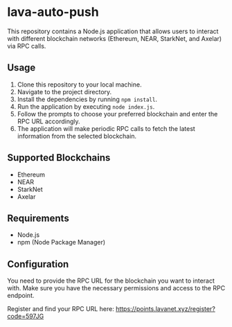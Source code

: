 # lava-auto-push

This repository contains a Node.js application that allows users to interact with different blockchain networks (Ethereum, NEAR, StarkNet, and Axelar) via RPC calls.

## Usage

1. Clone this repository to your local machine.
2. Navigate to the project directory.
3. Install the dependencies by running `npm install`.
4. Run the application by executing `node index.js`.
5. Follow the prompts to choose your preferred blockchain and enter the RPC URL accordingly.
6. The application will make periodic RPC calls to fetch the latest information from the selected blockchain.

## Supported Blockchains

- Ethereum
- NEAR
- StarkNet
- Axelar

## Requirements

- Node.js
- npm (Node Package Manager)

## Configuration

You need to provide the RPC URL for the blockchain you want to interact with. Make sure you have the necessary permissions and access to the RPC endpoint.

Register and find your RPC URL here: https://points.lavanet.xyz/register?code=597JG
